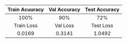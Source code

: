 |Train Acuuracy  | Val Accuracy | Test Accuracy|
|     :---:      |  :---: | :---:
|100% |90%|72% |
| Train Loss | Val Loss | Test Loss
|0.0169  |0.3141|1.0492|
